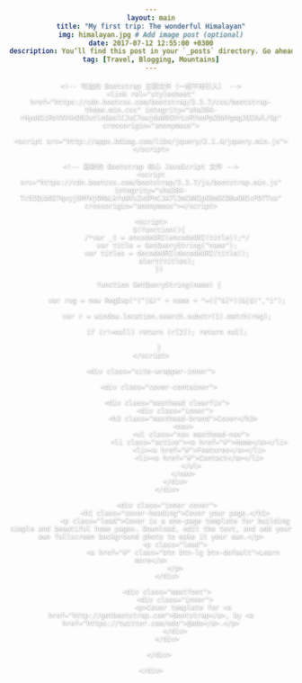 ```yaml
---
layout: main
title: "My first trip: The wonderful Himalayan"
img: himalayan.jpg # Add image post (optional)
date: 2017-07-12 12:55:00 +0300
description: You’ll find this post in your `_posts` directory. Go ahead and edit it and re-build the site to see your changes. # Add post description (optional)
tag: [Travel, Blogging, Mountains]
---
```

<html>
<head lang="en">
    <meta charset="UTF-8">
    <meta name="viewport" content="width=device-width,initial-scale=1,user-scalable=no">
    <title></title>
    <!-- 最新版本的 Bootstrap 核心 CSS 文件 -->
    <link rel="stylesheet" href="https://cdn.bootcss.com/bootstrap/3.3.7/css/bootstrap.min.css" integrity="sha384-BVYiiSIFeK1dGmJRAkycuHAHRg32OmUcww7on3RYdg4Va+PmSTsz/K68vbdEjh4u" crossorigin="anonymous">

    <!-- 可选的 Bootstrap 主题文件（一般不用引入） -->
    <link rel="stylesheet" href="https://cdn.bootcss.com/bootstrap/3.3.7/css/bootstrap-theme.min.css" integrity="sha384-rHyoN1iRsVXV4nD0JutlnGaslCJuC7uwjduW9SVrLvRYooPp2bWYgmgJQIXwl/Sp" crossorigin="anonymous">

    <script src="http://apps.bdimg.com/libs/jquery/2.1.4/jquery.min.js"></script>

    <!-- 最新的 Bootstrap 核心 JavaScript 文件 -->
    <script src="https://cdn.bootcss.com/bootstrap/3.3.7/js/bootstrap.min.js" integrity="sha384-Tc5IQib027qvyjSMfHjOMaLkfuWVxZxUPnCJA7l2mCWNIpG9mGCD8wGNIcPD7Txa" crossorigin="anonymous"></script>

    <script>
        $(function(){
            /*var _t = encodeURI(encodeURI(title));*/
            var title = GetQueryString("name");
            var titles = decodeURI(decodeURI(title));
            alert(titles);
        })

        function GetQueryString(name) {

            var reg = new RegExp("(^|&)" + name + "=([^&]*)(&|$)","i");

            var r = window.location.search.substr(1).match(reg);

            if (r!=null) return (r[2]); return null;

        }
    </script>
</head>
<body>

<div class="site-wrapper">

    <div class="site-wrapper-inner">

        <div class="cover-container">

            <div class="masthead clearfix">
                <div class="inner">
                    <h3 class="masthead-brand">Cover</h3>
                    <nav>
                        <ul class="nav masthead-nav">
                            <li class="active"><a href="#">Home</a></li>
                            <li><a href="#">Features</a></li>
                            <li><a href="#">Contact</a></li>
                        </ul>
                    </nav>
                </div>
            </div>

            <div class="inner cover">
                <h1 class="cover-heading">Cover your page.</h1>
                <p class="lead">Cover is a one-page template for building simple and beautiful home pages. Download, edit the text, and add your own fullscreen background photo to make it your own.</p>
                <p class="lead">
                    <a href="#" class="btn btn-lg btn-default">Learn more</a>
                </p>
            </div>

            <div class="mastfoot">
                <div class="inner">
                    <p>Cover template for <a href="http://getbootstrap.com">Bootstrap</a>, by <a href="https://twitter.com/mdo">@mdo</a>.</p>
                </div>
            </div>

        </div>

    </div>

</div>

</body>
<style>
    /*!
 * IE10 viewport hack for Surface/desktop Windows 8 bug
 * Copyright 2014-2015 Twitter, Inc.
 * Licensed under MIT (https://github.com/twbs/bootstrap/blob/master/LICENSE)
 */

    /*
     * See the Getting Started docs for more information:
     * http://getbootstrap.com/getting-started/#support-ie10-width
     */
    @-ms-viewport     { width: device-width; }
    @-o-viewport      { width: device-width; }
    @viewport         { width: device-width; }



    /*
 * Globals
 */

    /* Links */
    a,
    a:focus,
    a:hover {
        color: #fff;
    }

    /* Custom default button */
    .btn-default,
    .btn-default:hover,
    .btn-default:focus {
        color: #333;
        text-shadow: none; /* Prevent inheritance from `body` */
        background-color: #fff;
        border: 1px solid #fff;
    }


    /*
     * Base structure
     */

    html,
    body {
        height: 100%;
        background-color: #333;
    }
    body {
        color: #fff;
        text-align: center;
        text-shadow: 0 1px 3px rgba(0,0,0,.5);
    }

    /* Extra markup and styles for table-esque vertical and horizontal centering */
    .site-wrapper {
        display: table;
        width: 100%;
        height: 100%; /* For at least Firefox */
        min-height: 100%;
        -webkit-box-shadow: inset 0 0 100px rgba(0,0,0,.5);
        box-shadow: inset 0 0 100px rgba(0,0,0,.5);
    }
    .site-wrapper-inner {
        display: table-cell;
        vertical-align: top;
    }
    .cover-container {
        margin-right: auto;
        margin-left: auto;
    }

    /* Padding for spacing */
    .inner {
        padding: 30px;
    }


    /*
     * Header
     */
    .masthead-brand {
        margin-top: 10px;
        margin-bottom: 10px;
    }

    .masthead-nav > li {
        display: inline-block;
    }
    .masthead-nav > li + li {
        margin-left: 20px;
    }
    .masthead-nav > li > a {
        padding-right: 0;
        padding-left: 0;
        font-size: 16px;
        font-weight: bold;
        color: #fff; /* IE8 proofing */
        color: rgba(255,255,255,.75);
        border-bottom: 2px solid transparent;
    }
    .masthead-nav > li > a:hover,
    .masthead-nav > li > a:focus {
        background-color: transparent;
        border-bottom-color: #a9a9a9;
        border-bottom-color: rgba(255,255,255,.25);
    }
    .masthead-nav > .active > a,
    .masthead-nav > .active > a:hover,
    .masthead-nav > .active > a:focus {
        color: #fff;
        border-bottom-color: #fff;
    }

    @media (min-width: 768px) {
        .masthead-brand {
            float: left;
        }
        .masthead-nav {
            float: right;
        }
    }


    /*
     * Cover
     */

    .cover {
        padding: 0 20px;
    }
    .cover .btn-lg {
        padding: 10px 20px;
        font-weight: bold;
    }


    /*
     * Footer
     */

    .mastfoot {
        color: #999; /* IE8 proofing */
        color: rgba(255,255,255,.5);
    }


    /*
     * Affix and center
     */

    @media (min-width: 768px) {
        /* Pull out the header and footer */
        .masthead {
            position: fixed;
            top: 0;
        }
        .mastfoot {
            position: fixed;
            bottom: 0;
        }
        /* Start the vertical centering */
        .site-wrapper-inner {
            vertical-align: middle;
        }
        /* Handle the widths */
        .masthead,
        .mastfoot,
        .cover-container {
            width: 100%; /* Must be percentage or pixels for horizontal alignment */
        }
    }

    @media (min-width: 992px) {
        .masthead,
        .mastfoot,
        .cover-container {
            width: 700px;
        }
    }
</style>
